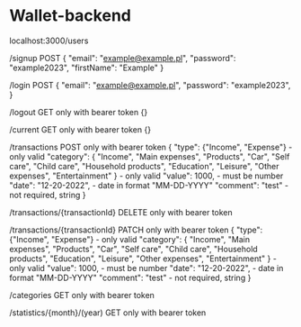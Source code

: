 # Wallet-backend

localhost:3000/users

/signup POST
{
"email": "example@example.pl",
"password": "example2023",
"firstName": "Example"
}

/login POST
{
"email": "example@example.pl",
"password": "example2023",
}

/logout GET
only with bearer token
{}

/current GET
only with bearer token
{}

/transactions POST
only with bearer token
{
"type": {"Income", "Expense"} - only valid
"category":
{
"Income",
"Main expenses",
"Products",
"Car",
"Self care",
"Child care",
"Household products",
"Education",
"Leisure",
"Other expenses",
"Entertainment"
} - only valid
"value": 1000, - must be number
"date": "12-20-2022", - date in format "MM-DD-YYYY"
"comment": "test" - not required, string
}

/transactions/{transactionId} DELETE
only with bearer token

/transactions/{transactionId} PATCH
only with bearer token
{
"type": {"Income", "Expense"} - only valid
"category":
{
"Income",
"Main expenses",
"Products",
"Car",
"Self care",
"Child care",
"Household products",
"Education",
"Leisure",
"Other expenses",
"Entertainment"
} - only valid
"value": 1000, - must be number
"date": "12-20-2022", - date in format "MM-DD-YYYY"
"comment": "test" - not required, string
}

/categories GET
only with bearer token

/statistics/{month}/(year) GET
only with bearer token
